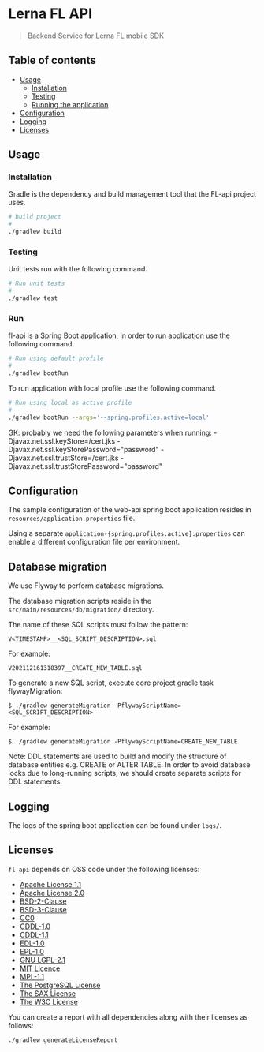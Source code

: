 # Lerna FL API
> Backend Service for Lerna FL mobile SDK

## Table of contents

- [Usage](#Usage)
  - [Installation](#installation)
  - [Testing](#Testing)
  - [Running the application](#Run)
- [Configuration](#Configuration)
- [Logging](#logging)
- [Licenses](#licenses)

## Usage

### Installation

Gradle is the dependency and build management tool that the FL-api project uses.

```bash
# build project
#
./gradlew build
```

### Testing

Unit tests run with the following command.

```bash
# Run unit tests
#
./gradlew test
```

### Run

fl-api is a Spring Boot application, in order to run application use the following command.

```bash
# Run using default profile
#
./gradlew bootRun
```

To run application with local profile use the following command. 

```bash
# Run using local as active profile
#
./gradlew bootRun --args='--spring.profiles.active=local'
```

GK: probably we need the following parameters when running: 
-Djavax.net.ssl.keyStore=<path>/cert.jks
-Djavax.net.ssl.keyStorePassword="password"
-Djavax.net.ssl.trustStore=<path>/cert.jks
-Djavax.net.ssl.trustStorePassword="password"

## Configuration

The sample configuration of the web-api spring boot application
resides in `resources/application.properties` file.

Using a separate `application-{spring.profiles.active}.properties` can enable a different configuration file per environment.

## Database migration

We use Flyway to perform database migrations.

The database migration scripts reside in the
`src/main/resources/db/migration/` directory.

The name of these SQL scripts must follow the pattern:

```
V<TIMESTAMP>__<SQL_SCRIPT_DESCRIPTION>.sql
```

For example:

```
V202112161318397__CREATE_NEW_TABLE.sql
```

To generate a new SQL script, execute core project gradle task flywayMigration:

```
$ ./gradlew generateMigration -PflywayScriptName=<SQL_SCRIPT_DESCRIPTION>
```

For example:

```
$ ./gradlew generateMigration -PflywayScriptName=CREATE_NEW_TABLE
```

Note: DDL statements are used to build and modify the structure of database entities e.g. CREATE or ALTER TABLE.
In order to avoid database locks due to long-running scripts, we should create separate scripts for DDL statements.

## Logging

The logs of the spring boot application can be found under `logs/`.

## Licenses
`fl-api` depends on OSS code under the following licenses:
* [Apache License 1.1](https://www.apache.org/licenses/LICENSE-1.1)
* [Apache License 2.0](http://www.apache.org/licenses/LICENSE-2.0)
* [BSD-2-Clause](https://opensource.org/licenses/BSD-2-Clause)
* [BSD-3-Clause](https://opensource.org/licenses/BSD-3-Clause)
* [CC0](https://creativecommons.org/publicdomain/zero/1.0/)
* [CDDL-1.0](https://opensource.org/licenses/CDDL-1.0)
* [CDDL-1.1](https://javaee.github.io/glassfish/LICENSE)
* [EDL-1.0](http://www.eclipse.org/org/documents/edl-v10.php)
* [EPL-1.0](https://www.eclipse.org/legal/epl-v10.html)
* [GNU LGPL-2.1](http://www.gnu.org/licenses/old-licenses/lgpl-2.1.html)
* [MIT Licence](https://opensource.org/licenses/mit-license)
* [MPL-1.1](https://www.mozilla.org/en-US/MPL/1.1/)
* [The PostgreSQL License](https://opensource.org/licenses/postgresql)
* [The SAX License](http://www.saxproject.org/copying.html)
* [The W3C License](https://www.w3.org/Consortium/Legal/2015/copyright-software-and-document)

You can create a report with all dependencies along with their licenses as follows:

```sh
./gradlew generateLicenseReport
```
